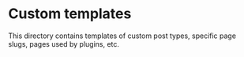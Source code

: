 # Custom templates

This directory contains templates of custom post types, specific page slugs, pages used by plugins, etc.
